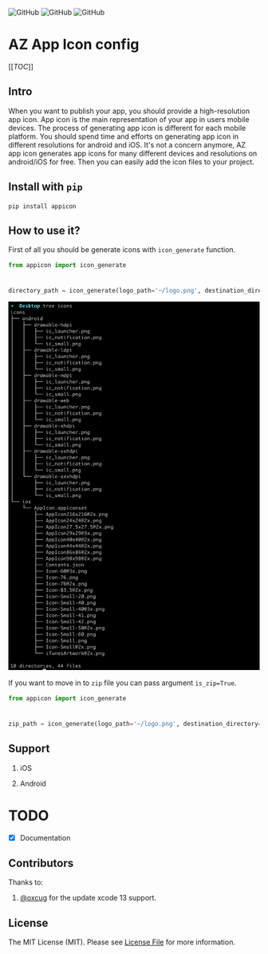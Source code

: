 <!--![GitHub All Releases](https://img.shields.io/github/downloads/ali-zahedi/appicon/total)-->
<!--![GitHub issues](https://img.shields.io/github/issues/ali-zahedi/appicon)-->
![GitHub](https://img.shields.io/github/license/ali-zahedi/appicon)
![GitHub](https://img.shields.io/pypi/pyversions/appicon.svg?maxAge=2592000)
![GitHub](https://img.shields.io/pypi/v/appicon.svg?maxAge=2592000)
# AZ App Icon config

[[_TOC_]]


## Intro

When you want to publish your app, you should provide a high-resolution app icon. App icon is the main representation of your app in users mobile devices. The process of generating app icon is different for each mobile platform. You should spend time and efforts on generating app icon in different resolutions for android and iOS. It's not a concern anymore, AZ app icon generates app icons for many different devices and resolutions on android/iOS for free. Then you can easily add the icon files to your project.

## Install with `pip`

```shell script
pip install appicon
```

## How to use it?

First of all you should be generate icons with `icon_generate` function.

```python
from appicon import icon_generate


directory_path = icon_generate(logo_path='~/logo.png', destination_directory='~/icons', is_zip=False)
```

![image info](./tree_after_generate.png)

If you want to move in to `zip` file you can pass argument `is_zip=True`.

```python
from appicon import icon_generate


zip_path = icon_generate(logo_path='~/logo.png', destination_directory='~/icons', is_zip=True)

```  

## Support

1. iOS

1. Android

# TODO

- [X] Documentation

## Contributors

Thanks to:

1. [@oxcug](https://github.com/oxcug) for the update xcode 13 support.


## License

The MIT License (MIT). Please see [License File](LICENSE) for more information.


